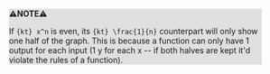 <div style="margin:2em; background-color: #e0e0e0;">

<strong>⚠️NOTE️️️⚠️</strong>

If `{kt} x^n` is even, its `{kt} \frac{1}{n}` counterpart will only show one half of the graph. This is because a function can only have 1 output for each input (1 y for each x -- if both halves are kept it'd violate the rules of a function).
</div>

